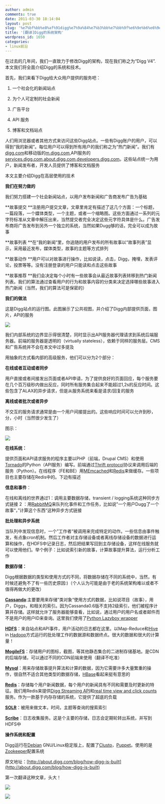 ```yaml
---
author: admin
comments: true
date: 2011-03-30 18:14:04
layout: post
slug: '%e7%bf%bb%e8%af%91digg%e7%9a%84%e7%b3%bb%e7%bb%9f%e6%9e%b6%e6%9e%84'
title: '[翻译]Digg的系统架构'
wordpress_id: 1650
categories:
- linux前沿
---
```


在过去的几年间，我们一直致力于修改Digg的架构，现在我们称之为“Digg V4”.本文我们将全面介绍Digg的系统和技术。





首先，我们来看下Digg给大众用户提供的服务吧：






	
  1. 一个社会化的新闻站点

	
  2. 为个人可定制的社会新闻

	
  3. 广告平台

	
  4. API 服务

	
  5. 博客和文档站点





人们用浏览器或者其他方式来访问这些Digg站点。一些有Digg账户的用户，可以得到“我的新闻”。每位用户可以得到所有用户的我们称之为“热门新闻”。我们有[digg.com](digg.com)和移动版的[m.digg.com](m.digg.com),API服务的[services.digg.com](services.digg.com),[about.digg.com](about.digg.com),[developers.digg.com](developers.digg.com)。这些站点统一为用户，新闻发布者，开发人员提供了博客和文档服务





本文主要介绍Digg在高层使用的技术





**我们在努力做的**





我们努力搭建一个社会新闻站点，以用户发布新闻和广告商发布广告为基础





**故事提交 **注册用户提交文章，文章里肯定有描述了这几个方面：一个标题，一篇段落，一个媒体类型，一个主题，或者一个缩略图。这些方面通过一系列的元字符标准从文章中解压出来，当然提交者完全决定这些元字符具体是什么。广告发布商将广告发布到另外一个独立的系统，当然如果Dugg够的话，完全可以成为故事





**故事列表 **在“我的新闻“里，你追随的用户发布的所有故事以“故事列表”显示，采用最近发布，媒体类型，故事的主题等方式排列





**故事动作 **用户可以对故事进行操作，比如说读，点击，Digg，掩埋，发表评论，投票等等。没有注册登录的用户只能读和点击这些故事





**故事推荐 **我们会决定每个小时有一些故事会从最近故事列表转移到热门新闻列表。我们的算法通过查看用户的行为和故事内容的分类来决定选择哪些故事进入热门新闻（当然，我们的算法可是保密的）





  






**我们的做法**





这是Digg站点的运行图。此图展示了公共视图，并介绍了Digg内部提供页面，图片，API的服务





![](http://developers.diggstatic.com/files/digg-user-facing-public.png)





我们内部系统的边界显示得很清楚，同时显示出API服务器代理请求到系统后端服务器。前端的服务器是透明的（virtually stateless），依赖于同样的服务层。CMS和广告系统并不会在本文中过多提及





用抽象的方式看内部的高级服务，他们可以分为2个部分：





**在线或者互动或者同步**





用户直接或者间接发出页面或者API申请，为了提供良好的页面回应，每个服务要在几个百万级秒内做出反应，同时所有服务集合起来不能超过1,2s的反应时间。这些包含了ALAX的异步请求，但是从服务系统来看是请求/回复的服务





**离线或者批次或者异步**





不交互的服务请求通常是由一个用户间接提出的。这些响应时间可以允许到秒，分，小时（当然很少发生了）





图示：





![](http://developers.diggstatic.com/files/digg-high-level-services-public.png)





  






**在线系统：**





提供页面和API请求服务的程序主要以PHP（前端，Drupal CMS）和使用[Tornado](http://www.tornadoweb.org/)的Python（API服务）编写。前端通过[Thrift protocol](http://incubator.apache.org/thrift/)协议来调用后端的服务（Python）。在线程序（FE和BE）用[MEmcached](http://memcached.org/)和[Redis](http://redis.io/)来做缓存。一些项目也主要存储在Redis中的。下边有描述





**信息和事件**：





在线和离线的世界通过1：调用主要数据存储，transient / logging系统这种同步方式链接 2 ：用[RabbitMQ](http://www.rabbitmq.com/)来队列化事件和工作任务，比如说”一个用户Dugg了一个故事“，”计算这个东西“这种异步方式链接





**批处理和异步系统**





当队列中发现信息时，一个”工作者“被调用来完成特定的动作。一些信息由事件触发，有点象cron机制。然后工作者对主存储设备或者离线存储设备的数据进行运算和操作，在HDFS中记录日志，然后把结果写回到主存储设备，这样在线服务就可以使用他们。举个例子：比如说索引新的故事，计算故事提升算法，运行分析工作





**数据存储：**





Digg根据数据的类型和使用方式的不同，将数据存储在不同的系统中，当然，有时候还避免不了有一些历史原因:)（个人认为可能是由于老的系统架构难以或者不值得再做大的更改）





**[Cassanda](http://cassandra.apache.org/)**:主要要用来存储”类对象“使用方式的数据，比如说项目（故事），用户，Diggs，和相关的索引。因为Cassanda0.6版不支持2级索引，他们被程序计算并存储。这样就允许了服务器能够查看，比如说，通过用户的用户名或者邮件而不是用户的用户ID来查询。这里我们使用了[Python Lazyboy wrapper](https://github.com/digg/lazyboy)





**[HDFS](http://hadoop.apache.org/hdfs/)**：来自站点和API事件，用户活动的日志都在这里。以Map-Reduce和[Hive](http://hive.apache.org/) in [Hadoop](http://hadoop.apache.org/)方式运行的批处理工作的数据源和数据终点。很大的数据和很大的计算量！





**[MogileFS](http://www.danga.com/mogilefs/)**：存储用户的图标，截图，等其他静态集合的二进制存储基地。是CDN的后端存储，可以通过不同的CDN前端来使用（翻译不吃准）





**[Mysql](http://www.mysql.com/)**：用来存储故事提升算法和计算的数据，因为它需要许多大量繁重的操作，很自然不适合其他类型的数据存储，[HBase](http://hbase.apache.org/)看起来挺有意思的





**[Redis](http://redis.io/)**：存储每个用户新闻数据，每个用户的新闻具有不同和需要及时更新的特征。我们用Redis来提供[Digg Streaming API](http://about.digg.com/blog/introducing-diggs-streaming-api)和[real time view and click counts](http://about.digg.com/blog/story-view-counts)服务。作为一款基于内存存储的系统，它提供了超底的负载





**[SOLR](http://lucene.apache.org/solr/)**：被用来做文本，时间，主题等查询的搜索索引





**[Scribe](https://github.com/facebook/scribe)**：日志收集服务。这是个主要的存储，日志会定期轮转出系统，并写到HDFS中





  






**操作系统和配置**





Digg运行在[Debian](http://www.debian.org/) GNU/Linux稳定版上，配置了[Clusto](http://clusto.org/)，[Puppet](http://www.puppetlabs.com/puppet/introduction/)。使用的是[Zookeeper](http://hadoop.apache.org/zookeeper/)配置系统





  






原文地址：[http://about.digg.com/blog/how-digg-is-built](http://about.digg.com/blog/how-digg-is-built)





第一次翻译这种文章，头大！





  






  






  






  

 





![](http://developers.diggstatic.com/files/digg-high-level-services-public.png)





![](http://developers.diggstatic.com/files/digg-high-level-services-public.png)
